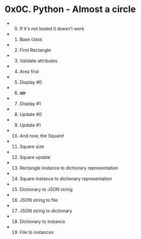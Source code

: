 # 0x0C. Python - Almost a circle

* 0. If it's not tested it doesn't work

* 1. Base class

* 2. First Rectangle

* 3. Validate attributes

* 4. Area first

* 5. Display #0

* 6. __str__

* 7. Display #1

* 8. Update #0

* 9. Update #1

* 10. And now, the Square!

* 11. Square size

* 12. Square update

* 13. Rectangle instance to dictionary representation

* 14. Square instance to dictionary representation

* 15. Dictionary to JSON string

* 16. JSON string to file

* 17. JSON string to dictionary

* 18. Dictionary to Instance

* 19. File to instances
